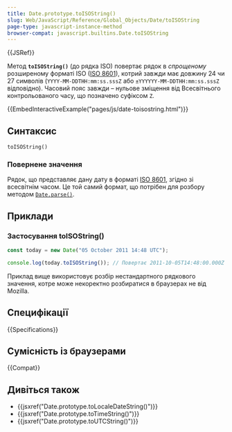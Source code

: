 ```yaml
---
title: Date.prototype.toISOString()
slug: Web/JavaScript/Reference/Global_Objects/Date/toISOString
page-type: javascript-instance-method
browser-compat: javascript.builtins.Date.toISOString
---
```


{{JSRef}}

Метод **`toISOString()`** (до рядка ISO) повертає рядок в _спрощеному_ розширеному форматі ISO ([ISO 8601](https://uk.wikipedia.org/wiki/ISO_8601)), котрий завжди має довжину 24 чи 27 символів (`YYYY-MM-DDTHH:mm:ss.sssZ` або `±YYYYYY-MM-DDTHH:mm:ss.sssZ` відповідно). Часовий пояс завжди – нульове зміщення від Всесвітнього контрольованого часу, що позначено суфіксом `Z`.

{{EmbedInteractiveExample("pages/js/date-toisostring.html")}}

## Синтаксис

```js-nolint
toISOString()
```

### Повернене значення

Рядок, що представляє дану дату в форматі [ISO 8601](https://uk.wikipedia.org/wiki/ISO_8601), згідно зі всесвітнім часом. Це той самий формат, що потрібен для розбору методом [`Date.parse()`](/uk/docs/Web/JavaScript/Reference/Global_Objects/Date/parse#format-riadka-daty-y-chasu).

## Приклади

### Застосування toISOString()

```js
const today = new Date("05 October 2011 14:48 UTC");

console.log(today.toISOString()); // Повертає 2011-10-05T14:48:00.000Z
```

Приклад вище використовує розбір нестандартного рядкового значення, котре може некоректно розбиратися в браузерах не від Mozilla.

## Специфікації

{{Specifications}}

## Сумісність із браузерами

{{Compat}}

## Дивіться також

- {{jsxref("Date.prototype.toLocaleDateString()")}}
- {{jsxref("Date.prototype.toTimeString()")}}
- {{jsxref("Date.prototype.toUTCString()")}}
